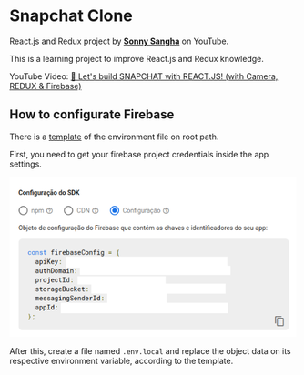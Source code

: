 # Snapchat Clone

React.js and Redux project by [**Sonny Sangha**](https://www.youtube.com/channel/UCqeTj_QAnNlmt7FwzNwHZnA) on YouTube.

This is a learning project to improve React.js and Redux knowledge.

YouTube Video: [🔴 Let's build SNAPCHAT with REACT.JS! (with Camera, REDUX & Firebase)](https://youtu.be/1kGISk5ft2w)

## How to configurate Firebase

There is a [template](.env.template) of the environment file on root path.

First, you need to get your firebase project credentials inside the app settings.

![](docs/firebase_credentials.png)

After this, create a file named `.env.local` and replace the object data on its respective environment variable, according to the template.
